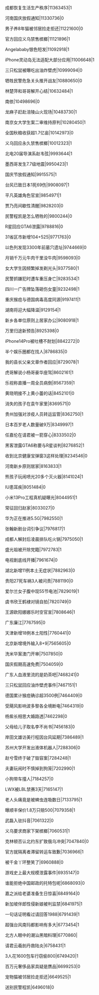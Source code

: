 成都恢复生活生产秩序|11363453|1

河南国庆放假通知|11330736|0

男子养8年猫被邻居捡走拒还|11221600|0

官方回应义乌禁售槟榔|11121896|1

Angelababy银色短发|11092918|1

iPhone灵动岛无法适配大部分应用|11006648|1

三只松鼠被曝吃出油炸壁虎|10999094|0

牺牲民警危急关头推开战友|10880650|0

林楚萍和哥哥解开心结|10632484|1

南依|10498696|0

龙麻子赶赴涪陵山火现场|10483730|1

南京女大学生案二审维持原判|10280450|1

全国秋粮收获超1.7亿亩|10142973|0

义乌回应永久禁售槟榔|10012323|1

北电20届导演系赵韦弦|9993644|1

墨西哥发生7.7级地震|9950423|1

国庆节放假通知|9915575|1

台风已致日本1死69伤|9908097|1

平凡英雄角色官宣|9854971|1

贾乃亮间歇性清醒|9828203|0

民警程凯是怎么牺牲的|9800244|0

R星回应GTA6泄露|9788816|0

31省区市新增104+525|9771763|0

以色列发现3300年前墓穴遗址|9744669|0

月销千万元牛肉干里没牛肉|9598093|0

女大学生因频繁掉发剃光头|9377580|1

民警抓嫌犯时遭车重压身亡|9283534|1

四川一广告牌坠落砸伤女童|9232498|1

重庆猴痘与德国病毒高度同源|9197411|1

湖南将迎大幅降温|9129154|1

新乡各单位原则上居家办公|9080918|1

万里归途新预告|8925398|0

iPhone14Pro被吐槽不耐划|8842272|0

半个娱乐圈都在找人|8786835|0

我的县长父亲文章作者回应|8729078|1

虎哥解说小杨哥豪华座驾|8602161|1

乐视称直播一周全员病倒|8567359|1

黄晓明接不上黄小蕾的话|8452101|0

消失的孩子在袁午家里|8369571|0

贵州加强对涉疫人员转运监管|8362750|1

日本百岁老人数量破9万|8349997|1

任嘉伦在请君被一箭穿心|8333502|0

黑客泄露GTA6称要与R星谈判|8276852|1

收到北京健康宝弹窗3这样处理|8234546|0

河南新乡原则居家|8163833|1

熊孩子玩闹喷光20多个灭火器|8141024|1

IU患耳疾|8051484|0

小米13Pro工程真机疑曝光|8044951|1

常征回归赵家|8033027|0

华为正在推进5.5G|7982550|1

张翰新剧台词引争议|7976817|1

成都人解封后凌晨排队吃火锅|7975050|1

盛光祖被开除党籍|7972783|1

电视剧底线开播|7961674|0

湖北新增11例本土无症状|7882963|0

贵阳27死车祸3人被问责|7881190|0

爱尔兰女子腹中现55节电池|7829019|1

虞书欣王鹤棣对镜自拍|7820749|0

王源欧阳娜娜乐时空官宣|7808646|1

广东廉江|7767595|0

天津新增18例本土阳性|7760441|0

北京新增境外输入8+9|7565605|0

洗米华案澳门开审|7507850|0

国庆假期高速免费|7504059|0

广东人血液里流的是奶茶吧|7468241|0

三只松鼠回应油炸壁虎事件|7467151|1

德国累计猴痘确诊超3500例|7464409|0

受飓风影响波多黎各全境断电|7464319|0

杨紫长相思大婚路透|7462298|0

父母给儿子取名李不尚书|7456183|0

岸田文雄访美行程因台风延期|7386489|1

苏州大学开发出液体机器人|7288306|0

赵兮雪终于破了毁容案|7284248|1

夫妻玩闹时不慎掉到狗笼|7202990|1

小狗带车撞人|7184257|0

LWX被LBL禁赛3天|7165147|1

老人头痛竟是被蜱虫连吸数日|7133795|1

曝顺丰保价1.8万只赔500|7079358|1

武磊入驻抖音|7061322|0

义乌要求商家下架槟榔|7060531|1

克林顿否认北约东扩致俄乌冲突|7047840|0

官方就隔离者滞留转运车致歉|7036966|1

被千金丫环整笑了|6960888|0

游戏史上最大规模泄露事件|6935147|0

谁能拒绝中国邮政的托特包呢|6868093|0

嘉之派给老婆准备生日惊喜|6849164|0

新加坡伴郎性侵新娘被判监禁|6841975|1

一句话证明看过请回答1988|6791439|1

超强台风南玛都影响有多大|6773454|1

北方人眼中的潮汕黑暗料理|6770860|

请君云羲剖丹救陆炎|6758431|1

3人花1600包车行窃偷800|6749420|1

百万元奢侈品家具疑是赝品|6699253|0

宠物猫被邻居捡走拒还|6649525|1

送别民警程凯|6496018|0

